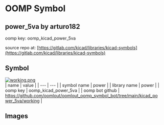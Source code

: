 # OOMP Symbol  
## power_5va  by arturo182  
  
oomp key: oomp_kicad_power_5va  
  
source repo at: [https://gitlab.com/kicad/libraries/kicad-symbols](https://gitlab.com/kicad/libraries/kicad-symbols)  
## Symbol  
  
[![working.png](working_600.png)](working.png)  
| name | value | 
| --- | --- | 
| symbol name | power | 
| library name | power | 
| oomp key | oomp_kicad_power_5va | 
| oomp bot github | https://github.com/oomlout/oomlout_oomp_symbol_bot/tree/main/kicad_power_5va/working | 
## Images  
